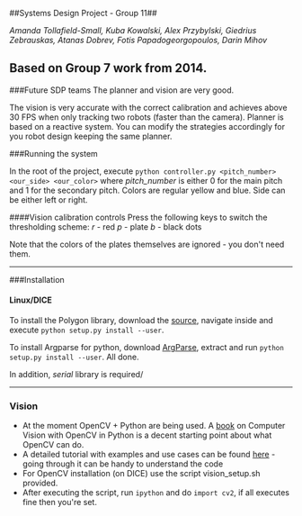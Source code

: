##Systems Design Project - Group 11##

*Amanda Tollafield-Small, Kuba Kowalski, Alex Przybylski, Giedrius Zebrauskas, Atanas Dobrev, Fotis Papadogeorgopoulos, Darin Mihov*

Based on Group 7 work from 2014.
------

###Future SDP teams
The planner and vision are very good.

The vision is very accurate with the correct calibration and achieves above 30 FPS when only tracking two robots (faster than the camera).
Planner is based on a reactive system. You can modify the strategies accordingly for you robot design keeping the same planner.

###Running the system

In the root of the project, execute `python controller.py <pitch_number> <our_side> <our_color>` where *pitch_number* is either 0 for the main pitch and 1 for the secondary pitch. Colors are regular yellow and blue. Side can be either left or right.

####Vision calibration controls
Press the following keys to switch the thresholding scheme:
*r* - red
*p* - plate
*b* - black dots

Note that the colors of the plates themselves are ignored - you don't need them.

------
###Installation

#### Linux/DICE

To install the Polygon library, download the [source](https://bitbucket.org/jraedler/polygon2/downloads/Polygon2-2.0.6.zip), navigate inside and execute `python setup.py install --user`.

To install Argparse for python, download [ArgParse](http://argparse.googlecode.com/files/argparse-1.2.1.tar.gz), extract and run `python setup.py install --user`. All done.

In addition, *serial* library is required/

------
### Vision

* At the moment OpenCV + Python are being used. A [book](http://programmingcomputervision.com/downloads/ProgrammingComputerVision_CCdraft.pdf) on Computer Vision with OpenCV in Python is a decent starting point about what OpenCV can do.
* A detailed tutorial with examples and use cases can be found [here](https://opencv-python-tutroals.readthedocs.org/en/latest/py_tutorials/py_tutorials.html) - going through it can be handy to understand the code
* For OpenCV installation (on DICE) use the script vision_setup.sh provided.
* After executing the script, run `ipython` and do `import cv2`, if all executes fine then you're set.